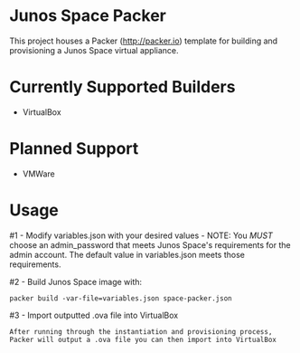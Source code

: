 # Junos Space Packer
This project houses a Packer (http://packer.io) template for building and provisioning a Junos Space virtual appliance.

# Currently Supported Builders
- VirtualBox

# Planned Support
- VMWare

# Usage
#1 - Modify variables.json with your desired values
    - NOTE: You *MUST* choose an admin_password that meets Junos Space's requirements for the admin account.  The default value in variables.json meets those requirements.

#2 - Build Junos Space image with:
```
packer build -var-file=variables.json space-packer.json
```

#3 - Import outputted .ova file into VirtualBox
```
After running through the instantiation and provisioning process, Packer will output a .ova file you can then import into VirtualBox
```
